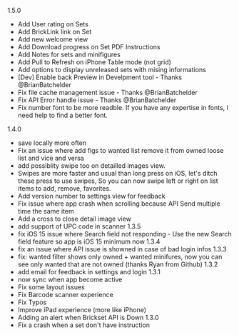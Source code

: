 1.5.0
- Add  User rating on Sets
- Add BrickLink link on Set
- Add new welcome view
- Add Download progress on Set PDF Instructions
- Add Notes for sets and minifigures
- Add Pull to Refresh on iPhone Table mode (not grid)
- Add options to display unreleased sets with mising informations
- [Dev] Enable back Preview in Develpment tool - Thanks @BrianBatchelder
- Fix file cache management issue - Thanks @BrianBatchelder
- Fix API Error handle issue - Thanks @BrianBatchelder
- Fix number font to be more readble. If you have any expertise in fonts, I need help to find a better font.

1.4.0
- save locally more often
- Fix an issue where add figs to wanted list remove it from owned loose list and vice and versa
- add possiblity swipe too on detailled images view.
- Swipes are more faster and usual than long press on iOS, let's ditch these press to use swipes,
    So you can now swipe left or right on list items to add, remove, favorites. 
- Add version number to settings view for feedback
- Fix issue where app crash when scrolling because API Send multiple time the same item
- Add a cross to close detail image view
- add support of UPC code in scanner
1.3.5
- fix iOS 15 issue where Search field not responding - Use the new Search field feature so app is iOS 15 minimum now
1.3.4
- fix an issue where API issue is showned in case of bad login infos
1.3.3
- fix: wanted filter shows only owned + wanted minifures, now you can see only wanted that are not owned (thanks Ryan from Github)
1.3.2
- add email for feedback in settings and login
1.3.1
- now sync when app become active
- Fix some layout issues
- Fix Barcode scanner experience
- Fix Typos
- Improve iPad experience (more like iPhone)
- Adding an alert when Brickset API is Down
1.3.0
- Fix a crash when a set don't have instruction
